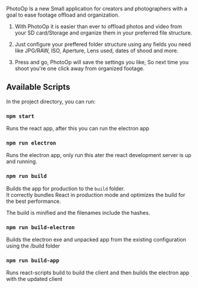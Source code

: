 PhotoOp Is a new Small application for creators and photographers with a goal to ease footage offload and organization.

1) With PhotoOp it is easier than ever to offload photos and video from your SD card/Storage and organize them in your preferred file structure.

2) Just configure your preffered folder structure using any fields you need like JPG/RAW, ISO, Aperture, Lens used, dates of shood and more.

3) Press and go, PhotoOp will save the settings you like, So next time you shoot you're one click away from organized footage.


## Available Scripts

In the project directory, you can run:

### `npm start`

Runs the react app, after this you can run the electron app

### `npm run electron`

Runs the electron app, only run this ater the react development server is up and running.

### `npm run build`

Builds the app for production to the `build` folder.<br>
It correctly bundles React in production mode and optimizes the build for the best performance.

The build is minified and the filenames include the hashes.<br>

### `npm run build-electron`

Builds the electron exe and unpacked app from the existing configuration using the /build folder


### `npm run build-app`

Runs react-scripts build to build the client and then builds the electron app with the updated client
